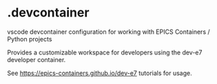 # .devcontainer
vscode devcontainer configuration for working with EPICS Containers / Python projects

Provides a customizable workspace for developers using the dev-e7 developer
container.

See https://epics-containers.github.io/dev-e7 tutorials for usage.

